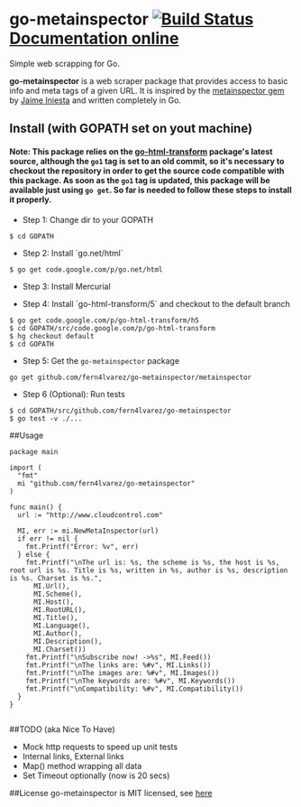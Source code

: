 # go-metainspector [![Build Status](https://travis-ci.org/fern4lvarez/go-metainspector.png)](https://travis-ci.org/fern4lvarez/go-metainspector) [Documentation online](http://godoc.org/github.com/fern4lvarez/go-metainspector)

Simple web scrapping for Go.

**go-metainspector** is a web scraper package that provides access
to basic info and meta tags of a given URL.
It is inspired by the [metainspector gem](https://github.com/jaimeiniesta/metainspector) by [Jaime Iniesta](https://twitter.com/jaimeiniesta) and written completely in Go.

## Install (with GOPATH set on yout machine)

#### Note: This package relies on the [go-html-transform](http://code.google.com/p/go-html-transform) package's latest source, although the `go1` tag is set to an old commit, so it's necessary to checkout the repository in order to get the source code compatible with this package. As soon as the `go1` tag is updated, this package will be available just using `go get`. So far is needed to follow these steps to install it properly. 

* Step 1: Change dir to your GOPATH

```
$ cd GOPATH
```

* Step 2: Install ´go.net/html´

```
$ go get code.google.com/p/go.net/html
```

* Step 3: Install Mercurial

* Step 4: Install ´go-html-transform/5´ and checkout to the default branch

```
$ go get code.google.com/p/go-html-transform/h5
$ cd GOPATH/src/code.google.com/p/go-html-transform
$ hg checkout default
$ cd GOPATH
```

* Step 5: Get the `go-metainspector` package

```
go get github.com/fern4lvarez/go-metainspector/metainspector
```

* Step 6 (Optional): Run tests

```
$ cd GOPATH/src/github.com/fern4lvarez/go-metainspector
$ go test -v ./...
```

##Usage
```
package main

import (
  "fmt"
  mi "github.com/fern4lvarez/go-metainspector"
)

func main() {
  url := "http://www.cloudcontrol.com"

  MI, err := mi.NewMetaInspector(url)
  if err != nil {
    fmt.Printf("Error: %v", err)
  } else {
    fmt.Printf("\nThe url is: %s, the scheme is %s, the host is %s, root url is %s. Title is %s, written in %s, author is %s, description is %s. Charset is %s.",
      MI.Url(),
      MI.Scheme(),
      MI.Host(),
      MI.RootURL(),
      MI.Title(),
      MI.Language(),
      MI.Author(),
      MI.Description(),
      MI.Charset())
    fmt.Printf("\nSubscribe now! ->%s", MI.Feed())
    fmt.Printf("\nThe links are: %#v", MI.Links())
    fmt.Printf("\nThe images are: %#v", MI.Images())
    fmt.Printf("\nThe keywords are: %#v", MI.Keywords())
    fmt.Printf("\nCompatibility: %#v", MI.Compatibility())
  }
}


```

##TODO (aka Nice To Have)
* Mock http requests to speed up unit tests
* Internal links, External links
* Map() method wrapping all data
* Set Timeout optionally (now is 20 secs)

##License
go-metainspector is MIT licensed, see [here](https://github.com/fern4lvarez/go-metainspector/blob/master/LICENSE)